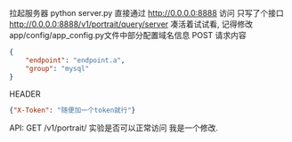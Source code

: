 拉起服务器 python server.py 直接通过 http://0.0.0.0:8888 访问
只写了个接口 http://0.0.0.0:8888/v1/portrait/query/server
凑活着试试看, 记得修改app/config/app_config.py文件中部分配置域名信息
POST 请求内容
```json
{
    "endpoint": "endpoint.a",
    "group": "mysql"
}
```
HEADER
```json
{"X-Token": "随便加一个token就行"}
```

API: GET /v1/portrait/ 实验是否可以正常访问
我是一个修改.
